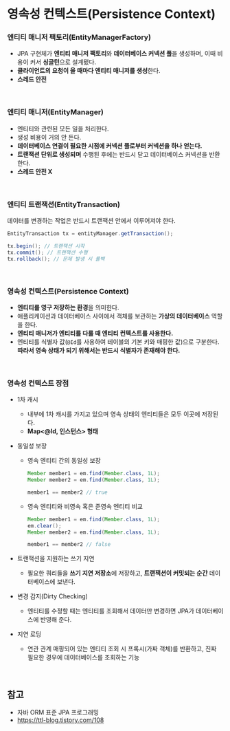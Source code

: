 # 영속성 컨텍스트(Persistence Context)

### 엔티티 매니저 팩토리(EntityManagerFactory)

- JPA 구현체가 **엔티티 매니저 팩토리**와 **데이터베이스 커넥션 풀**을 생성하며, 이때 비용이 커서 **싱글턴**으로 설계됐다.
- **클라이언트의 요청이 올 때마다 엔티티 매니저를 생성**한다.
- **스레드 안전**

<br>

### 엔티티 매니저(EntityManager)

- 엔티티와 관련된 모든 일을 처리한다.
- 생성 비용이 거의 안 든다.
- **데이터베이스 연결이 필요한 시점에 커넥션 풀로부터 커넥션을 하나 얻는다.**
- **트랜잭션 단위로 생성되며** 수행된 후에는 반드시 닫고 데이터베이스 커넥션을 반환한다.
- **스레드 안전 X**

<br>

### 엔티티 트랜잭션(EntityTransaction)

데이터를 변경하는 작업은 반드시 트랜잭션 안에서 이루어져야 한다.

```java
EntityTransaction tx = entityManager.getTransaction();

tx.begin(); // 트랜잭션 시작
tx.commit(); // 트랜잭션 수행
tx.rollback(); // 문제 발생 시 롤백
```

<br>

### 영속성 컨텍스트(Persistence Context)

- **엔티티를 영구 저장하는 환경**을 의미한다.
- 애플리케이션과 데이터베이스 사이에서 객체를 보관하는 **가상의 데이터베이스** 역할을 한다.
- **엔티티 매니저가 엔티티를 다룰 때 엔티티 컨텍스트를 사용한다.**
- 엔티티를 식별자 값(`@Id`를 사용하여 테이블의 기본 키와 매핑한 값)으로 구분한다.
  **따라서 영속 상태가 되기 위해서는 반드시 식별자가 존재해야 한다.**

<br>

### 영속성 컨텍스트 장점

- 1차 캐시

  - 내부에 1차 캐시를 가지고 있으며 영속 상태의 엔티티들은 모두 이곳에 저장된다.
  - **Map<@Id, 인스턴스> 형태**

- 동일성 보장

  - 영속 엔티티 간의 동일성 보장

    ```java
    Member member1 = em.find(Member.class, 1L);
    Member member2 = em.find(Member.class, 1L);

    member1 == member2 // true
    ```

  - 영속 엔티티와 비영속 혹은 준영속 엔티티 비교

    ```java
    Member member1 = em.find(Member.class, 1L);
    em.clear();
    Member member2 = em.find(Member.class, 1L);

    member1 == member2 // false
    ```

- 트랜잭션을 지원하는 쓰기 지연
  - 필요한 쿼리들을 **쓰기 지연 저장소**에 저장하고, **트랜잭션이 커밋되는 순간** 데이터베이스에 보낸다.
- 변경 감지(Dirty Checking)
  - 엔티티를 수정할 때는 엔티티를 조회해서 데이터만 변경하면 JPA가 데이터베이스에 반영해 준다.
- 지연 로딩
  - 연관 관계 매핑되어 있는 엔티티 조회 시 프록시(가짜 객체)를 반환하고, 진짜 필요한 경우에 데이터베이스를 조회하는 기능

<br>

## 참고

- 자바 ORM 표준 JPA 프로그래밍
- https://ttl-blog.tistory.com/108
